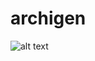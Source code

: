 # archigen
![alt text](?raw=true](https://www.figma.com/file/pdQWoUT7QHFNJd63THIQ69/AnemiApp?type=design&node-id=27-2126&mode=design&t=W9neDmOkYLDQzWWw-0)https://www.figma.com/file/pdQWoUT7QHFNJd63THIQ69/AnemiApp?type=design&node-id=27-2126&mode=design&t=W9neDmOkYLDQzWWw-0)
